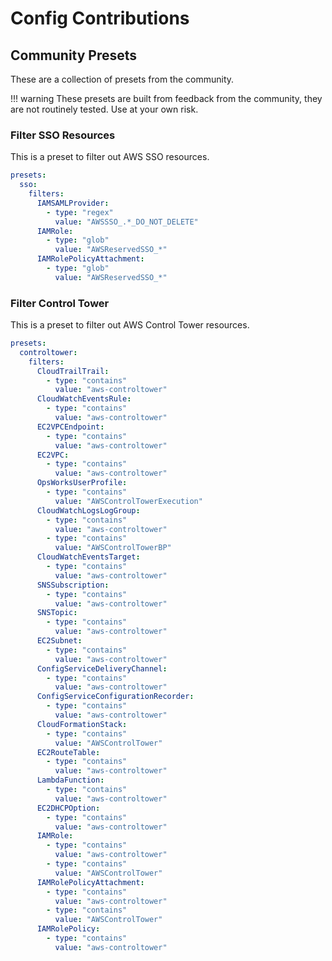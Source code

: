 # Config Contributions

## Community Presets

These are a collection of presets from the community. 

!!! warning
    These presets are built from feedback from the community, they are not routinely tested. Use at your own risk.

### Filter SSO Resources

This is a preset to filter out AWS SSO resources.

```yaml
presets:
  sso:
    filters:
      IAMSAMLProvider:
        - type: "regex"
          value: "AWSSSO_.*_DO_NOT_DELETE"
      IAMRole:
        - type: "glob"
          value: "AWSReservedSSO_*"
      IAMRolePolicyAttachment:
        - type: "glob"
          value: "AWSReservedSSO_*"
```

### Filter Control Tower

This is a preset to filter out AWS Control Tower resources.

```yaml
presets:
  controltower:
    filters:
      CloudTrailTrail:
        - type: "contains"
          value: "aws-controltower"
      CloudWatchEventsRule:
        - type: "contains"
          value: "aws-controltower"
      EC2VPCEndpoint:
        - type: "contains"
          value: "aws-controltower"
      EC2VPC:
        - type: "contains"
          value: "aws-controltower"
      OpsWorksUserProfile:
        - type: "contains"
          value: "AWSControlTowerExecution"
      CloudWatchLogsLogGroup:
        - type: "contains"
          value: "aws-controltower"
        - type: "contains"
          value: "AWSControlTowerBP"
      CloudWatchEventsTarget:
        - type: "contains"
          value: "aws-controltower"
      SNSSubscription:
        - type: "contains"
          value: "aws-controltower"
      SNSTopic:
        - type: "contains"
          value: "aws-controltower"
      EC2Subnet:
        - type: "contains"
          value: "aws-controltower"
      ConfigServiceDeliveryChannel:
        - type: "contains"
          value: "aws-controltower"
      ConfigServiceConfigurationRecorder:
        - type: "contains"
          value: "aws-controltower"
      CloudFormationStack:
        - type: "contains"
          value: "AWSControlTower"
      EC2RouteTable:
        - type: "contains"
          value: "aws-controltower"
      LambdaFunction:
        - type: "contains"
          value: "aws-controltower"
      EC2DHCPOption:
        - type: "contains"
          value: "aws-controltower"
      IAMRole:
        - type: "contains"
          value: "aws-controltower"
        - type: "contains"
          value: "AWSControlTower"
      IAMRolePolicyAttachment:
        - type: "contains"
          value: "aws-controltower"
        - type: "contains"
          value: "AWSControlTower"
      IAMRolePolicy:
        - type: "contains"
          value: "aws-controltower"
```